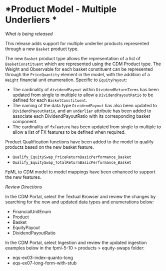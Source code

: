 # *Product Model - Multiple Underliers *

_What is being released_

This release adds support for multiple underlier products represented through a new `Basket` product type.

The new `Basket` product type allows the representation of a list of `BasketConstituent` which are represented using the CDM Product type.
The Weight and Observable for each basket constituent can be represented through the `PriceQuantity` element in the model, with the addition of a `Weight` financial unit enumeration.
Specific to `EquityPayout`:
- The cardinality of `dividendPayout` within `DividendReturnTerms` has been updated from single to multiple to allow a `DividendPayoutRatio` to be defined for each `BasketConstituent`.
- The naming of the data type `DividendPayout` has also been updated to `DividendPayoutRatio`, and an `underlier` attribute has been added to associate each DividendPayoutRatio with its corresponding basket component.
- The cardinality of `fxFeature` has been updated from single to multiple to allow a list of FX features to be defined when required.

Product Qualification functions have been added to the model to qualify products based on the new basket feature.
- `Qualify_EquitySwap_PriceReturnBasicPerformance_Basket`
- `Qualify_EquitySwap_TotalReturnBasicPerformance_Basket`

FpML to CDM model to model mappings have been enhanced to support the new features.

_Review Directions_

In the CDM Portal, select the Textual Browser and review the changes by searching for the new and updated data types and enumerations below:

- FinancialUnitEnum
- Product
- Basket
- EquityPayout
- DividendPayoutRatio
  
In the CDM Portal, select Ingestion and review the updated ingestion examples below in the fpml-5-10 > products > equity-swaps folder:
- eqs-ex03-index-quanto-long
- eqs-ex07-long-form-with-stub

